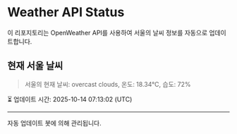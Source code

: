 
# Weather API Status

이 리포지토리는 OpenWeather API를 사용하여 서울의 날씨 정보를 자동으로 업데이트합니다.

## 현재 서울 날씨
> 서울의 현재 날씨: overcast clouds, 온도: 18.34°C, 습도: 72%

⏳ 업데이트 시간: 2025-10-14 07:13:02 (UTC)

---
자동 업데이트 봇에 의해 관리됩니다.
